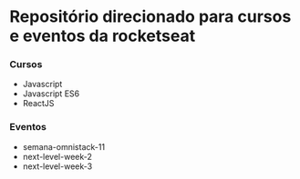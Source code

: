 # Repositório direcionado para cursos e eventos da rocketseat

### Cursos
- Javascript
- Javascript ES6
- ReactJS

### Eventos
- semana-omnistack-11
- next-level-week-2
- next-level-week-3
